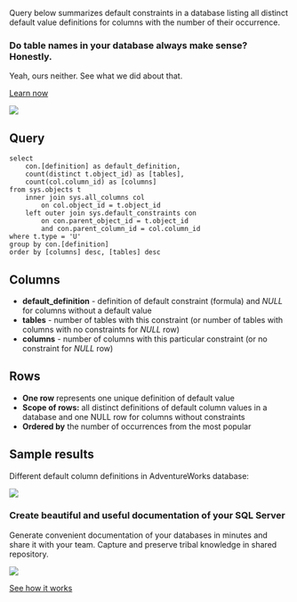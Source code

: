 Query below summarizes default constraints in a database listing all distinct default value definitions for columns with the number of their occurrence.

### Do table names in your database always make sense? Honestly.

Yeah, ours neither. See what we did about that.

[Learn now](https://dataedo.com/blog/confused-when-trying-to-work-with-databases?cta=kb-query-table-names)

[![](https://dataedo.com/asset/img/markdown/docs/test-article/edca6a29318bb7640068f5c69a5af4ba.png#center)](https://dataedo.com/blog/confused-when-trying-to-work-with-databases?cta=kb-query-table-names)

## Query

```
select 
    con.[definition] as default_definition,
    count(distinct t.object_id) as [tables],
    count(col.column_id) as [columns]
from sys.objects t
    inner join sys.all_columns col
        on col.object_id = t.object_id
    left outer join sys.default_constraints con
        on con.parent_object_id = t.object_id
        and con.parent_column_id = col.column_id
where t.type = 'U'
group by con.[definition]
order by [columns] desc, [tables] desc
```

## Columns

-   **default\_definition** - definition of default constraint (formula) and _NULL_ for columns without a default value
-   **tables** - number of tables with this constraint (or number of tables with columns with no constraints for _NULL_ row)
-   **columns** - number of columns with this particular constraint (or no constraint for _NULL_ row)

## Rows

-   **One row** represents one unique definition of default value
-   **Scope of rows:** all distinct definitions of default column values in a database and one NULL row for columns without constraints
-   **Ordered by** the number of occurrences from the most popular

## Sample results

Different default column definitions in AdventureWorks database:

![](https://dataedo.com/asset/img/kb/query/sql-server/default_constraints_summary.png)

### Create beautiful and useful documentation of your SQL Server

Generate convenient documentation of your databases in minutes and share it with your team. Capture and preserve tribal knowledge in shared repository.

[![](https://dataedo.com/asset/img/markdown/docs/test-article/30c11fa4b210f11740f56e85ca8bf9c6.gif)](https://demo.dataedo.com/)

[See how it works](https://demo.dataedo.com/)